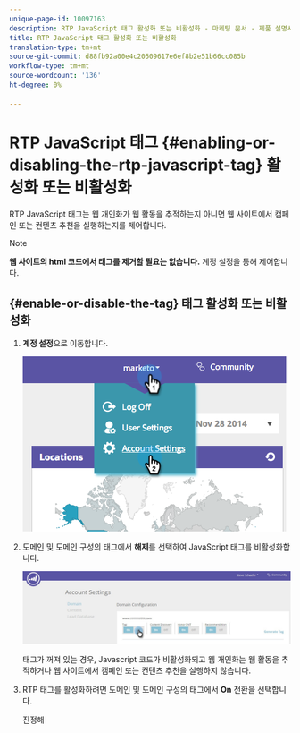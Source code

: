 ```yaml
---
unique-page-id: 10097163
description: RTP JavaScript 태그 활성화 또는 비활성화 - 마케팅 문서 - 제품 설명서
title: RTP JavaScript 태그 활성화 또는 비활성화
translation-type: tm+mt
source-git-commit: d88fb92a00e4c20509617e6ef8b2e51b66cc085b
workflow-type: tm+mt
source-wordcount: '136'
ht-degree: 0%

---
```



# RTP JavaScript 태그 {#enabling-or-disabling-the-rtp-javascript-tag} 활성화 또는 비활성화

RTP JavaScript 태그는 웹 개인화가 웹 활동을 추적하는지 아니면 웹 사이트에서 캠페인 또는 컨텐츠 추천을 실행하는지를 제어합니다.

>[!NOTE]
>
>**웹 사이트의 html 코드에서 태그를 제거할 필요는 없습니다.** 계정 설정을 통해 제어합니다.

## {#enable-or-disable-the-tag} 태그 활성화 또는 비활성화

1. **계정 설정**&#x200B;으로 이동합니다.

   ![](assets/image2014-12-1-23-3a3-3a12.png)

1. 도메인 및 도메인 구성의 태그에서 **해제**&#x200B;를 선택하여 JavaScript 태그를 비활성화합니다.

   ![](assets/account-settings-domain-tag.jpg)

   태그가 꺼져 있는 경우, Javascript 코드가 비활성화되고 웹 개인화는 웹 활동을 추적하거나 웹 사이트에서 캠페인 또는 컨텐츠 추천을 실행하지 않습니다.

1. RTP 태그를 활성화하려면 도메인 및 도메인 구성의 태그에서 **On** 전환을 선택합니다.

   진정해

